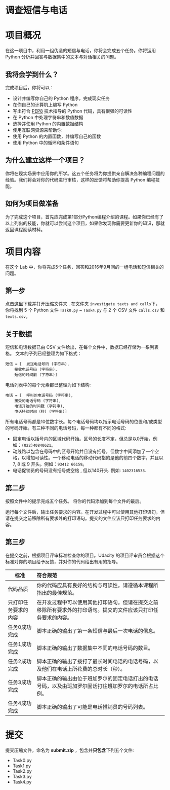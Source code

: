 # 调查短信与电话

项目概况
================
在这一项目中，利用一组伪造的短信与电话，你将会完成五个任务。你将运用 Python 分析并回答与数据集中的文本与对话相关的问题。

我将会学到什么？
---------------------------
完成项目后，你将可以：

* 设计并编写你自己的 Python 程序，完成现实任务
* 在你自己的计算机上编写 Python
* 写出符合 [PEP8](https://www.python.org/dev/peps/pep-0008/) 技术指导的 Python 代码，具有很强的可读性
* 在 Python 中处理字符串和数值数据
* 选择并使用 Python 的内置数据结构
* 使用互联网资源来帮助你
* 使用 Python 的内置函数，并编写自己的函数
* 使用 Python 中的循环和条件语句

为什么建立这样一个项目？
-------------
你将在现实场景中应用你的所学。这五个任务将为你提供亲自解决各种编程问题的经验。我们将会对你的代码进行审核，这样的反馈将帮助你提高 Python 编程技能。

如何为项目做准备
------
为了完成这个项目，首先应完成第1部分Python编程介绍的课程。如果你已经有了以上列出的技能，你就可以尝试这个项目，如果你发现你需要更新你的知识，那就返回课程阅读材料。

项目内容
================
在这个 Lab 中，你将完成5个任务，回答和2016年9月间的一组电话和短信相关的问题。

第一步
--------
点击[这里](https://github.com/udacity/cn-python-foundation.git)下载并打开压缩文件夹 . 在文件夹 `investigate texts and calls`下， 你将找到 5 个 Python 文件 `Task0.py` ~ `Task4.py` 与 2 个 CSV 文件 `calls.csv` 和 `texts.csv`。

关于数据
---------

短信和电话数据已由 CSV 文件给出，在每个文件中，数据已经存储为一系列表格。
文本的子列已经整理为如下格式：

```
短信 = [	发送电话号码 (字符串),
	接收电话号码 (字符串), 
	短信的时间戳 (字符串)]
```
电话列表中的每个元素都已整理为如下结构:

```
电话 = [	呼叫的电话号码 (字符串), 
	接受的电话号码 (字符串), 
	电话开始的时间戳 (字符串),
	电话持续时间（秒) (字符串)]
```

所有电话号码都是10位数字长。每个电话号码均以指示电话号码的位置和/或类型的号码开始。有三种不同的电话号码，每一种都有不同的格式:

* 固定电话以括号内的区域代码开始。区号的长度不定，但总是以0开始，例如：`(022)40840621`。
* 动线路以包含在号码中的区号开始并且没有括号，但数字中间添加了一个空格，以增加可读性。一个移动电话的移动代码指的是他的前四个数字，并且以 7, 8 或 9 开头。例如：`93412 66159`。
* 电话促销员的号码没有括号或空格 , 但以140开头. 例如: `1402316533`.

第二步
----------
按照文件中的提示完成五个任务。
将你的代码添加到每个文件的最后。

运行每个文件后，输出任务要求的内容。在开发过程中可以使用其他打印语句，但请在提交之前移除所有要求外的打印语句。提交的文件应该只打印任务要求的内容。

第三步
---------
在提交之前，根据项目评审标准检查你的项目。Udacity 的项目评审员会根据这个标准对你的项目给予反馈，并对你的代码给出有用的指导。

| 标准      | 符合规范                                     |
| ------- | :--------------------------------------- |
| 代码品质    | 你的代码应具有良好的结构与可读性，请遵循本课程所指出的最佳规范。| 
|只打印任务要求的内容 | 在开发过程中可以使用其他打印语句，但请在提交之前移除所有要求外的打印语句。提交的文件应该只打印任务要求的内容。|
| 任务0成功完成 | 脚本正确的输出了第一条短信与最后一次电话的信息。                  |
| 任务1成功完成 | 脚本正确的输出了数据集中不同的电话号码的数目。                 |
| 任务2成功完成 | 脚本正确的输出了拨打了最长时间电话的电话号码，以及他们在电话上所花费的总时长（秒）。 |
| 任务3成功完成 | 脚本正确的输出由位于班加罗尔的固定电话打出的电话号码，以及由班加罗尔固话打往班加罗尔的电话所占比例。 |
| 任务4成功完成 | 脚本正确的输出了可能是电话推销员的号码列表。                   |

提交
======
提交压缩文件，命名为 **submit.zip** ，包含并**只包含**下列五个文件:

- Task0.py
- Task1.py
- Task2.py
- Task3.py
- Task4.py


